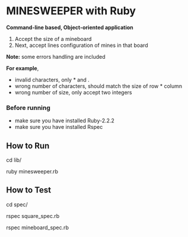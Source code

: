 # MINESWEEPER with Ruby
__Command-line based, Object-oriented application__

1. Accept the size of a mineboard
2. Next, accept lines configuration of mines in that board

__Note:__ some errors handling are included

__For example__,

- invalid characters, only * and .
- wrong number of characters, should match the size of row * column
- wrong number of size, only accept two integers

### Before running
- make sure you have installed Ruby-2.2.2
- make sure you have installed Rspec

## How to Run
cd lib/

ruby minesweeper.rb

## How to Test
cd spec/

rspec square_spec.rb

rspec mineboard_spec.rb